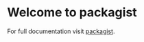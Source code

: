 # Welcome to packagist 

For full documentation visit [packagist](https://pkg.phpcomposer.com).  


